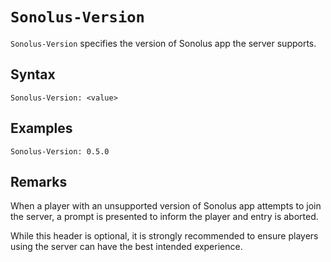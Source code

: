 # `Sonolus-Version`

`Sonolus-Version` specifies the version of Sonolus app the server supports.

## Syntax

```http
Sonolus-Version: <value>
```

## Examples

```http
Sonolus-Version: 0.5.0
```

## Remarks

When a player with an unsupported version of Sonolus app attempts to join the server, a prompt is presented to inform the player and entry is aborted.

While this header is optional, it is strongly recommended to ensure players using the server can have the best intended experience.
